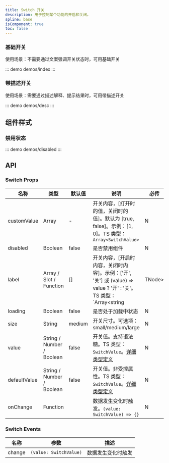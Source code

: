 ```yaml
---
title: Switch 开关
description: 用于控制某个功能的开启和关闭。
spline: base
isComponent: true
toc: false
---
```


### 基础开关

使用场景：不需要通过文案强调开关状态时，可用基础开关

::: demo demos/index
:::

### 带描述开关

使用场景：需要通过描述解释、提示结果时，可用带描述开关

::: demo demos/desc
:::

## 组件样式

### 禁用状态

::: demo demos/disabled
:::

## API

### Switch Props
名称 | 类型 | 默认值 | 说明 | 必传
-- | -- | -- | -- | --
customValue | Array | - | 开关内容，[打开时的值，关闭时的值]。默认为 [true, false]。示例：[1, 0]。TS 类型：`Array<SwitchValue>` | N
disabled | Boolean | false | 是否禁用组件 | N
label | Array / Slot / Function | [] | 开关内容，[开启时内容，关闭时内容]。示例：['开', '关'] 或 (value) => value ? '开' : '关'。TS 类型：`Array<string | TNode> | TNode<{ value: SwitchValue }>`。[通用类型定义](/tdesign-mobile-vue/blob/develop/src/common.ts) | N
loading | Boolean | false | 是否处于加载中状态 | N
size | String | medium | 开关尺寸。可选项：small/medium/large | N
value | String / Number / Boolean | false | 开关值。支持语法糖。TS 类型：`SwitchValue`。[详细类型定义](/tdesign-mobile-vue/tree/develop/src/switch/type.ts) | N
defaultValue | String / Number / Boolean | false | 开关值。非受控属性。TS 类型：`SwitchValue`。[详细类型定义](/tdesign-mobile-vue/tree/develop/src/switch/type.ts) | N
onChange | Function |  | 数据发生变化时触发。`(value: SwitchValue) => {}` | N

### Switch Events
名称 | 参数 | 描述
-- | -- | --
change | `(value: SwitchValue)` | 数据发生变化时触发
